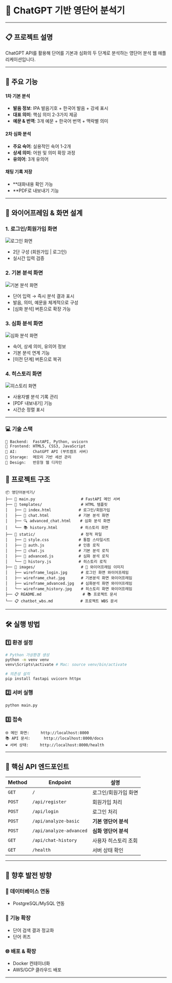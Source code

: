 # 🚀 ChatGPT 기반 영단어 분석기

---

## 📋 프로젝트 설명
ChatGPT API를 활용해 단어를 기본과 심화의 두 단계로 분석하는 영단어 분석 웹 애플리케이션입니다.

---

## 🌟 **주요 기능**

#### **1차 기본 분석**
- **발음 정보**: IPA 발음기호 + 한국어 발음 + 강세 표시
- **대표 의미**: 핵심 의미 2-3가지 제공
- **예문 & 번역**: 3개 예문 + 한국어 번역 + 맥락별 의미

#### **2차 심화 분석**
- **주요 숙어**: 실용적인 숙어 1-2개
- **상세 의미**: 어원 및 의미 확장 과정
- **유의어**: 3개 유의어

#### **채팅 기록 저장**
- **대화내용 확인 가능
- **PDF로 내보내기 기능  

---

## 🎨 **와이어프레임 & 화면 설계**

### **1. 로그인/회원가입 화면**
![로그인 화면](images/wireframe_login.png)
- 2단 구성 (회원가입 | 로그인)
- 실시간 입력 검증

### **2. 기본 분석 화면**
![기본 분석 화면](images/wireframe_chat.png)  
- 단어 입력 → 즉시 분석 결과 표시
- 발음, 의미, 예문을 체계적으로 구성
- [심화 분석] 버튼으로 확장 가능

### **3. 심화 분석 화면**
![심화 분석 화면](images/wireframe_advanced.png)
- 숙어, 상세 의미, 유의어 정보
- 기본 분석 연계 기능
- [이전 단계] 버튼으로 복귀

### **4. 히스토리 화면**
![히스토리 화면](images/wireframe_history.png)
- 사용자별 분석 기록 관리
- [PDF 내보내기] 기능
- 시간순 정렬 표시

---

### 💻 **기술 스택**
```
🔧 Backend:  FastAPI, Python, uvicorn
🎨 Frontend: HTML5, CSS3, JavaScript
🤖 AI:       ChatGPT API (부트캠프 서버)
💾 Storage:  메모리 기반 세션 관리
📱 Design:   반응형 웹 디자인
```


## 📁 **프로젝트 구조**

```
📦 영단어분석기/
├── 🐍 main.py                    # FastAPI 메인 서버
├── 📂 templates/                 # HTML 템플릿
│   ├── 🔐 index.html            # 로그인/회원가입
│   ├── 📝 chat.html             # 기본 분석 화면
│   ├── 🔍 advanced_chat.html    # 심화 분석 화면
│   └── 📚 history.html          # 히스토리 화면
├── 📂 static/                    # 정적 파일
│   ├── 🎨 style.css             # 통합 스타일시트
│   ├── 🔑 auth.js               # 인증 로직
│   ├── 💬 chat.js               # 기본 분석 로직
│   ├── 🔬 advanced.js           # 심화 분석 로직
│   └── 📖 history.js            # 히스토리 로직
├── 📂 images/                    # 📸 와이어프레임 이미지
│   ├── wireframe_login.jpg      # 로그인 화면 와이어프레임
│   ├── wireframe_chat.jpg       # 기본분석 화면 와이어프레임
│   ├── wireframe_advanced.jpg   # 심화분석 화면 와이어프레임
│   └── wireframe_history.jpg    # 히스토리 화면 와이어프레임
├── 📋 README.md                  # 📚 프로젝트 문서
└── 📋 chatbot_wbs.md            # 프로젝트 WBS 문서
```

---

## 🛠️ **실행 방법**

### 1️⃣ **환경 설정**
```bash
# Python 가상환경 생성
python -m venv venv
venv\Scripts\activate # Mac: source venv/bin/activate  

# 의존성 설치
pip install fastapi uvicorn httpx
```

### 2️⃣ **서버 실행**
```bash
python main.py
```

### 3️⃣ **접속**
```
🌐 메인 화면:     http://localhost:8000
📚 API 문서:      http://localhost:8000/docs
❤️ 서버 상태:     http://localhost:8000/health
```

---

## 🎯 **핵심 API 엔드포인트**

| Method | Endpoint | 설명 |
|--------|----------|------|
| `GET` | `/` | 로그인/회원가입 화면 |
| `POST` | `/api/register` | 회원가입 처리 |
| `POST` | `/api/login` | 로그인 처리 |
| `POST` | `/api/analyze-basic` | **기본 영단어 분석** |
| `POST` | `/api/analyze-advanced` | **심화 영단어 분석** |
| `GET` | `/api/chat-history` | 사용자 히스토리 조회 |
| `GET` | `/health` | 서버 상태 확인 |

---

## 🔮 **향후 발전 방향**

### 💾 **데이터베이스 연동**
- PostgreSQL/MySQL 연동

### 🎯 **기능 확장**
- 단어 검색 결과 정교화
- 단어 퀴즈 

### 🌐 **배포 & 확장**
- Docker 컨테이너화
- AWS/GCP 클라우드 배포

---
